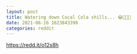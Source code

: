 ```yaml
--- 
layout: post 
title: Watering down Cocal Cola shills... 😂🦍🦍🦍 
date: 2021-06-16 1623843398 
categories: reddit 
--- 
```

https://redd.it/o12s8h